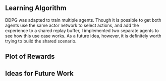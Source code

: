 <h2>Learning Algorithm</h2>
<p>
DDPG was adapted to train multiple agents. Though it is possible to get both agents use the same actor network to select actions, and add the experience to a shared replay buffer, I implemented two separate agents to see how this use case works. As a future idea, however, it is definitely worth trying to build the shared scenario.
</p>
<h2>Plot of Rewards</h2>
<h2>Ideas for Future Work</h2>
